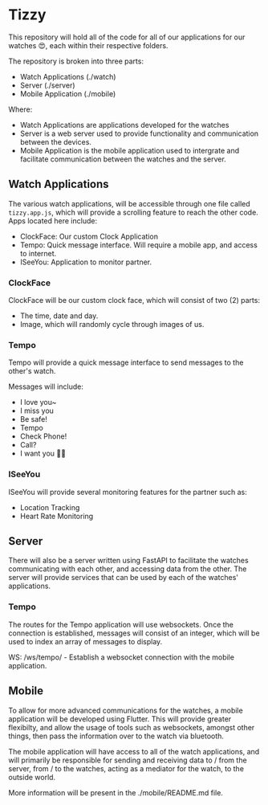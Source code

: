 # Tizzy

This repository will hold all of the code for all of our applications for our watches 😍, each within their respective folders.

The repository is broken into three parts:

- Watch Applications (./watch)
- Server (./server)
- Mobile Application (./mobile)

Where:

- Watch Applications are applications developed for the watches
- Server is a web server used to provide functionality and communication between the devices.
- Mobile Application is the mobile application used to intergrate and facilitate communication between the watches and the server.

## Watch Applications
The various watch applications, will be accessible through one file called `tizzy.app.js`, which will provide a scrolling feature to reach the other code.
Apps located here include:

- ClockFace: Our custom Clock Application
- Tempo: Quick message interface. Will require a mobile app, and access to internet.
- ISeeYou: Application to monitor partner.

### ClockFace

ClockFace will be our custom clock face, which will consist of two (2) parts:

- The time, date and day.
- Image, which will randomly cycle through images of us.

### Tempo

Tempo will provide a quick message interface to send messages to the other's watch.

Messages will include:

- I love you~
- I miss you
- Be safe!
- Tempo
- Check Phone!
- Call?
- I want you 🥴🥴

### ISeeYou

ISeeYou will provide several monitoring features for the partner such as:

- Location Tracking
- Heart Rate Monitoring

## Server
There will also be a server written using FastAPI to facilitate the watches communicating with each other, and accessing data from the other.
The server will provide services that can be used by each of the watches' applications.

### Tempo
The routes for the Tempo application will use websockets.
Once the connection is established, messages will consist of an integer, which will be used to index an array of messages to display.

WS: /ws/tempo/ - Establish a websocket connection with the mobile application.

## Mobile

To allow for more advanced communications for the watches, a mobile application will be developed using Flutter.
This will provide greater flexibilty, and allow the usage of tools such as websockets, amongst other things, then pass the information over to the watch via bluetooth.

The mobile application will have access to all of the watch applications, and will primarily be responsible for sending and receiving data to / from the server, from / to the watches, acting as a mediator for the watch, to the outside world.

More information will be present in the ./mobile/README.md file.

